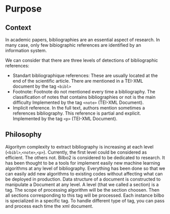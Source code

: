 # Purpose

## Context
In academic papers, bibliographies are an essential aspect of research.
In many case, only few bibiographic references are identified by an information system.

We can consider that there are three levels of detections of bibliographic references:

* Standart bibliographique references: These are usually located at the end of the scientific article.
There are mentioned in a TEI-XML document by the tag `<bibl>`
* Footnote: Footnote do not mentioned every time a bibliography. The classification of notes that contains bibliographies or not is the main difficulty
Implemented by the tag `<note>` (TEI-XML Document). 
* Implicit reference. In the full text, authors mention sometimes a references bibliography. This reference is partial and explicit.
Implemented by the tag `<p>` (TEI-XML Document). 

## Philosophy

Algoritym complexity to extract bibliography  is increasing at each level (`<bibl>`,`<note>`,`<p>`).
Currently, the first level could be considered as efficient. The others not.
Bilbo2 is considered to be dedicated to research.
It has been thought to be a tools for implement easily new machine learning algorithms at any level of bibliography.
Everything has been done so that we can easily add new algorithms to existing codes without affecting what can be deployed in production.
Data structure of a document is constructed to manipulate a Document at any level. A level (that we called a section) is a tag. The scope of processing algorithm will be the section choosen. Then all sections corresponding to this tag will be processed.
Each instance bilbo is specialized in a specific tag. To handle different type of tag, you can pass and process each time the xml document.


